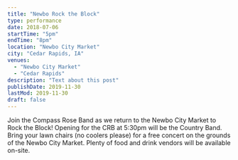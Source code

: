 ```yaml
---
title: "Newbo Rock the Block"
type: performance
date: 2018-07-06
startTime: "5pm"
endTime: "8pm"
location: "Newbo City Market"
city: "Cedar Rapids, IA"
venues:
  - "Newbo City Market"
  - "Cedar Rapids"
description: "Text about this post"
publishDate: 2019-11-30
lastMod: 2019-11-30
draft: false
---
```


Join the Compass Rose Band as we return to the Newbo City Market to Rock the Block! Opening for the CRB at 5:30pm will be the Country Band. Bring your lawn chairs (no coolers please) for a free concert on the grounds of the Newbo City Market. Plenty of food and drink vendors will be available on-site.
